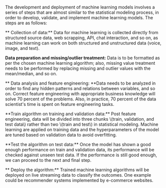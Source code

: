 The development and deployment of machine learning models involves a series of steps that are almost similar to the statistical modeling process, in order to develop, validate, and implement machine learning models. The steps are as follows:

** Collection of data:** Data for machine learning is collected directly from structured source data, web scrapping, API, chat interaction, and so on, as machine learning can work on both structured and unstructured data \(voice, image, and text\).

**Data preparation and missing/outlier treatment:** Data is to be formatted as per the chosen machine learning algorithm; also, missing value treatment needs to be performed by replacing missing and outlier values with the mean/median, and so on.

** Data analysis and feature engineering: **Data needs to be analyzed in order to find any hidden patterns and relations between variables, and so on. Correct feature engineering with appropriate business knowledge will solve 70 percent of the problems. Also, in practice, 70 percent of the data scientist's time is spent on feature engineering tasks.

\*\*Train algorithm on training and validation data:\*\* Post feature engineering, data will be divided into three chunks \\(train, validation, and test data\\) rather than two \\(train and test\\) in statistical modeling. Machine learning are applied on training data and the hyperparameters of the model are tuned based on validation data to avoid overfitting.









\*\*Test the algorithm on test data:\*\* Once the model has shown a good enough performance on train and validation data, its performance will be checked against unseen test data. If the performance is still good enough, we can proceed to the next and final step.

** Deploy the algorithm:** Trained machine learning algorithms will be deployed on live streaming data to classify the outcomes. One example could be recommender systems implemented by e-commerce websites.

